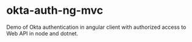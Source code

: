# okta-auth-ng-mvc
Demo of Okta authentication in angular client with authorized access to Web API in node and dotnet.
